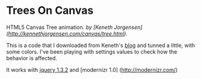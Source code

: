Trees On Canvas
===========================================
HTML5 Canvas Tree animation.
*by [Keneth Jorgensen] (http://kennethjorgensen.com/canvas/tree.html).*

This is a code that I downloaded from Keneth's [blog](http://kennethjorgensen.com/canvas/tree.html) and tunned a little, with some colors.
I've been playing with settings values to check how the behavior is affected.

It works with [jquery 1.3.2](https://code.google.com/p/jqueryjs/downloads/detail?name=jquery-1.3.2.js&can=2&q=) and [modernizr 1.0] (http://modernizr.com/)


